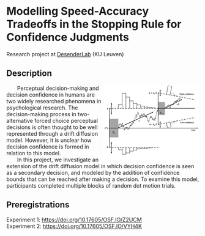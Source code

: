 # Modelling Speed-Accuracy Tradeoffs in the Stopping Rule for Confidence Judgments

Research project at [DesenderLab](https://desenderlab.com/) (KU Leuven)  
   
## Description
  
<img src="Figures/DDM_ConfidenceBounds.png" alt="Extended DDM with confidence bounds figure" width="50%" style="display: block; margin: 0 auto;" img align="right"> 
  
&emsp;&emsp;Perceptual decision-making and decision confidence in humans are two widely researched phenomena in psychological research. The decision-making process in two-alternative forced choice perceptual decisions is often thought to be well represented through a drift diffusion model. However, it is unclear how decision confidence is formed in relation to this model.    
&emsp;&emsp;In this project, we investigate an extension of the drift diffusion model in which decision confidence is seen as a secondary decision, and modeled by the addition of confidence bounds that can be reached after making a decision. To examine this model, participants completed multiple blocks of random dot motion trials.  

## Preregistrations
Experiment 1: https://doi.org/10.17605/OSF.IO/Z2UCM  
Experiment 2: https://doi.org/10.17605/OSF.IO/VYH4K    
